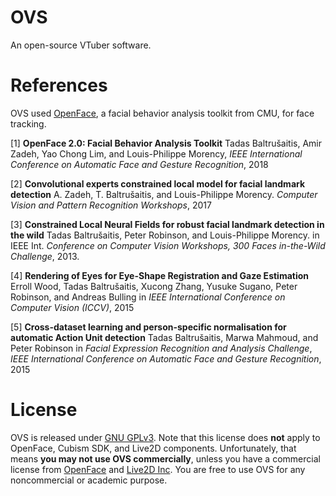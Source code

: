 # OVS

An open-source VTuber software.

# References

OVS used [OpenFace](https://github.com/TadasBaltrusaitis/OpenFace), a facial behavior analysis toolkit from CMU, for face tracking.

[1] **OpenFace 2.0: Facial Behavior Analysis Toolkit**
Tadas Baltrušaitis, Amir Zadeh, Yao Chong Lim, and Louis-Philippe Morency,
_IEEE International Conference on Automatic Face and Gesture Recognition_, 2018

[2] **Convolutional experts constrained local model for facial landmark detection**
A. Zadeh, T. Baltrušaitis, and Louis-Philippe Morency.
_Computer Vision and Pattern Recognition Workshops_, 2017

[3] **Constrained Local Neural Fields for robust facial landmark detection in the wild**
Tadas Baltrušaitis, Peter Robinson, and Louis-Philippe Morency.
in IEEE Int. _Conference on Computer Vision Workshops, 300 Faces in-the-Wild Challenge_, 2013.

[4] **Rendering of Eyes for Eye-Shape Registration and Gaze Estimation**
Erroll Wood, Tadas Baltrušaitis, Xucong Zhang, Yusuke Sugano, Peter Robinson, and Andreas Bulling
in _IEEE International Conference on Computer Vision (ICCV)_, 2015

[5] **Cross-dataset learning and person-specific normalisation for automatic Action Unit detection**
Tadas Baltrušaitis, Marwa Mahmoud, and Peter Robinson
in _Facial Expression Recognition and Analysis Challenge_,
_IEEE International Conference on Automatic Face and Gesture Recognition_, 2015

# License

OVS is released under [GNU GPLv3](https://github.com/TigerHix/OVS/blob/master/LICENSE). Note that this license does **not** apply to OpenFace, Cubism SDK, and Live2D components. Unfortunately, that means **you may not use OVS commercially**, unless you have a commercial license from [OpenFace](https://github.com/TadasBaltrusaitis/OpenFace#commercial-license) and [Live2D Inc](https://github.com/Live2D/CubismUnityComponents#license). You are free to use OVS for any noncommercial or academic purpose.
